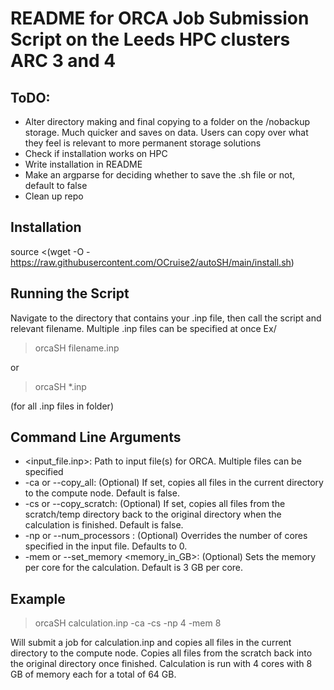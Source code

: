 # README for ORCA Job Submission Script on the Leeds HPC clusters ARC 3 and 4

## ToDO:
- Alter directory making and final copying to a folder on the /nobackup storage. Much quicker and saves on data. Users can copy over what they feel is relevant to more permanent storage solutions
- Check if installation works on HPC
- Write installation in README
- Make an argparse for deciding whether to save the .sh file or not, default to false
- Clean up repo

## Installation
source <(wget -O - https://raw.githubusercontent.com/OCruise2/autoSH/main/install.sh)
## Running the Script
Navigate to the directory that contains your .inp file, then call the script and relevant filename. Multiple .inp files can be specified at once
Ex/
> orcaSH filename.inp

or

> orcaSH *.inp 

(for all .inp files in folder)

## Command Line Arguments
- <input_file.inp>: Path to input file(s) for ORCA. Multiple files can be specified
- -ca or --copy_all: (Optional) If set, copies all files in the current directory to the compute node. Default is false.
- -cs or --copy_scratch: (Optional) If set, copies all files from the scratch/temp directory back to the original directory when the calculation is finished. Default is false.
- -np or --num_processors <num>: (Optional) Overrides the number of cores specified in the input file. Defaults to 0.
- -mem or --set_memory <memory_in_GB>: (Optional) Sets the memory per core for the calculation. Default is 3 GB per core.

## Example
> orcaSH calculation.inp -ca -cs -np 4 -mem 8


Will submit a job for calculation.inp and copies all files in the current directory to the compute node. Copies all files from the scratch back into the original directory once finished. Calculation is run with 4 cores with 8 GB of memory each for a total of 64 GB.
 


